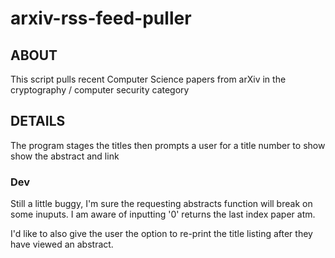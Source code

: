 # arxiv-rss-feed-puller

## ABOUT
This script pulls recent Computer Science papers from arXiv in the cryptography / computer security category

## DETAILS
The program stages the titles then prompts a user for a title number to show show the abstract and link

### Dev
Still a little buggy, I'm sure the requesting abstracts function will break on some inuputs. I am aware of inputting '0' returns the last index paper atm.

I'd like to also give the user the option to re-print the title listing after they have viewed an abstract.
